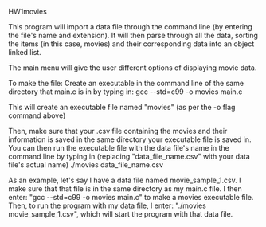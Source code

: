 HW1movies

This program will import a data file through the command line (by entering the file's name and extension). It will then parse through all the data, sorting the items (in this case, movies) and their corresponding data into an object linked list. 

The main menu will give the user different options of displaying movie data. 

To make the file:
Create an executable in the command line of the same directory that main.c is in by typing in:
    gcc --std=c99 -o movies main.c

This will create an executable file named "movies" (as per the -o flag command above)

Then, make sure that your .csv file containing the movies and their information is saved in the same directory your executable file is saved in. You can then run the executable file with the data file's name in the command line by typing in (replacing "data_file_name.csv" with your data file's actual name)
    ./movies data_file_name.csv 

As an example, let's say I have a data file named movie_sample_1.csv. I make sure that that file is in the same directory as my main.c file. I then enter: "gcc --std=c99 -o movies main.c" to make a movies executable file. Then, to run the program with my data file, I enter: "./movies movie_sample_1.csv", which will start the program with that data file.
 